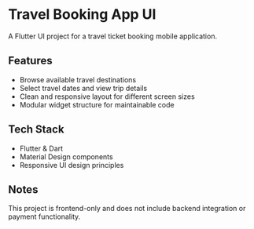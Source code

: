 # Travel Booking App UI
A Flutter UI project for a travel ticket booking mobile application.

## Features
- Browse available travel destinations
- Select travel dates and view trip details
- Clean and responsive layout for different screen sizes
- Modular widget structure for maintainable code

## Tech Stack
- Flutter & Dart
- Material Design components
- Responsive UI design principles

## Notes
This project is frontend-only and does not include backend integration or payment functionality.
